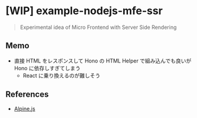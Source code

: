 # [WIP] example-nodejs-mfe-ssr

> Experimental idea of Micro Frontend with Server Side Rendering

## Memo

- 直接 HTML をレスポンスして Hono の HTML Helper で組み込んでも良いが Hono に依存しすぎてしまう
  - React に乗り換えるのが難しそう

## References

- [Alpine.js](https://alpinejs.dev/)
